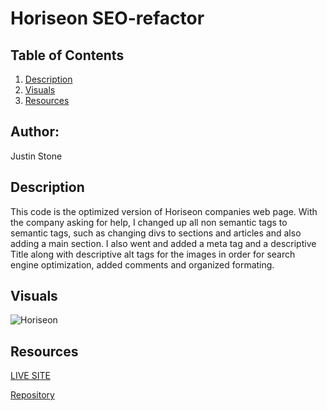 # Horiseon SEO-refactor


## Table of Contents 
1. [Description](#description)
2.  [Visuals](#visuals)
3. [Resources](#resources)

## Author:

Justin Stone

## Description

This code is the optimized version of Horiseon companies web page. With the company asking for help, I changed up all non semantic tags to semantic tags, such as changing divs to sections and articles and also adding a main section. I also went and added a meta tag and a descriptive Title along with descriptive alt tags for the images in order for search engine optimization, added comments and organized formating.


## Visuals
![Horiseon](./assets/images/Horiseon-Search-Engine-Optimization.png)

## Resources
[LIVE SITE](https://justinstone2001.github.io/seo-refactor/)

[Repository](https://github.com/Justinstone2001/seo-refactor)

